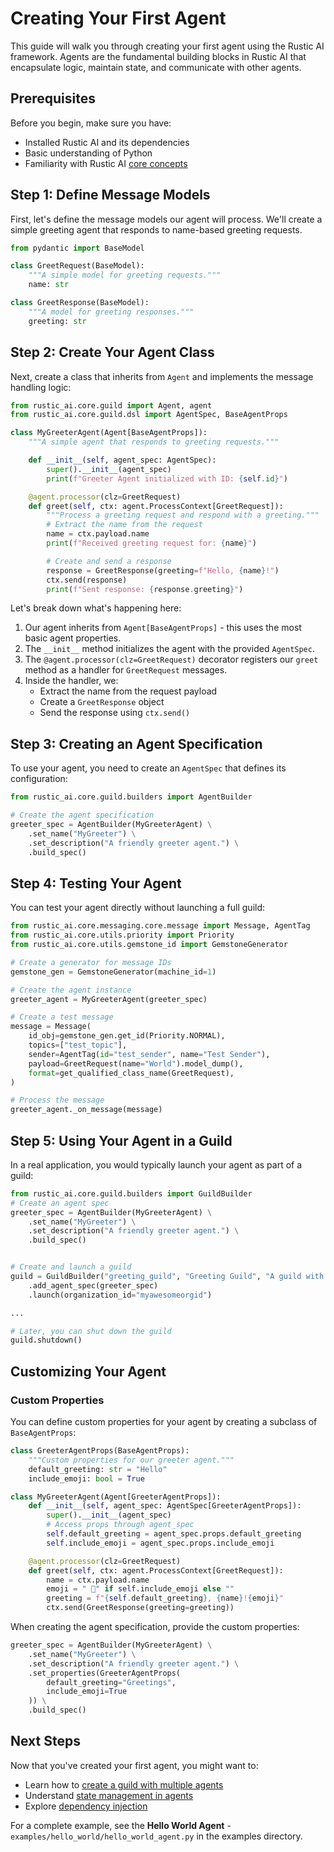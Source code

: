 # Creating Your First Agent

This guide will walk you through creating your first agent using the Rustic AI framework. Agents are the fundamental building blocks in Rustic AI that encapsulate logic, maintain state, and communicate with other agents.

## Prerequisites

Before you begin, make sure you have:
- Installed Rustic AI and its dependencies
- Basic understanding of Python
- Familiarity with Rustic AI [core concepts](../core/index.md)

## Step 1: Define Message Models

First, let's define the message models our agent will process. We'll create a simple greeting agent that responds to name-based greeting requests.

```python
from pydantic import BaseModel

class GreetRequest(BaseModel):
    """A simple model for greeting requests."""
    name: str

class GreetResponse(BaseModel):
    """A model for greeting responses."""
    greeting: str
```

## Step 2: Create Your Agent Class

Next, create a class that inherits from `Agent` and implements the message handling logic:

```python
from rustic_ai.core.guild import Agent, agent
from rustic_ai.core.guild.dsl import AgentSpec, BaseAgentProps

class MyGreeterAgent(Agent[BaseAgentProps]):
    """A simple agent that responds to greeting requests."""

    def __init__(self, agent_spec: AgentSpec):
        super().__init__(agent_spec)
        print(f"Greeter Agent initialized with ID: {self.id}")

    @agent.processor(clz=GreetRequest)
    def greet(self, ctx: agent.ProcessContext[GreetRequest]):
        """Process a greeting request and respond with a greeting."""
        # Extract the name from the request
        name = ctx.payload.name
        print(f"Received greeting request for: {name}")

        # Create and send a response
        response = GreetResponse(greeting=f"Hello, {name}!")
        ctx.send(response)
        print(f"Sent response: {response.greeting}")
```

Let's break down what's happening here:

1. Our agent inherits from `Agent[BaseAgentProps]` - this uses the most basic agent properties.
2. The `__init__` method initializes the agent with the provided `AgentSpec`.
3. The `@agent.processor(clz=GreetRequest)` decorator registers our `greet` method as a handler for `GreetRequest` messages.
4. Inside the handler, we:
   - Extract the name from the request payload
   - Create a `GreetResponse` object
   - Send the response using `ctx.send()`

## Step 3: Creating an Agent Specification

To use your agent, you need to create an `AgentSpec` that defines its configuration:

```python
from rustic_ai.core.guild.builders import AgentBuilder

# Create the agent specification
greeter_spec = AgentBuilder(MyGreeterAgent) \
    .set_name("MyGreeter") \
    .set_description("A friendly greeter agent.") \
    .build_spec()
```

## Step 4: Testing Your Agent

You can test your agent directly without launching a full guild:

```python
from rustic_ai.core.messaging.core.message import Message, AgentTag
from rustic_ai.core.utils.priority import Priority
from rustic_ai.core.utils.gemstone_id import GemstoneGenerator

# Create a generator for message IDs
gemstone_gen = GemstoneGenerator(machine_id=1)

# Create the agent instance
greeter_agent = MyGreeterAgent(greeter_spec)

# Create a test message
message = Message(
    id_obj=gemstone_gen.get_id(Priority.NORMAL),
    topics=["test_topic"],
    sender=AgentTag(id="test_sender", name="Test Sender"),
    payload=GreetRequest(name="World").model_dump(),
    format=get_qualified_class_name(GreetRequest),
)

# Process the message
greeter_agent._on_message(message)
```

## Step 5: Using Your Agent in a Guild

In a real application, you would typically launch your agent as part of a guild:

```python
from rustic_ai.core.guild.builders import GuildBuilder
# Create an agent spec
greeter_spec = AgentBuilder(MyGreeterAgent) \
    .set_name("MyGreeter") \
    .set_description("A friendly greeter agent.") \
    .build_spec()


# Create and launch a guild
guild = GuildBuilder("greeting_guild", "Greeting Guild", "A guild with a greeter agent") \
    .add_agent_spec(greeter_spec)
    .launch(organization_id="myawesomeorgid")

...

# Later, you can shut down the guild
guild.shutdown()
```

## Customizing Your Agent

### Custom Properties

You can define custom properties for your agent by creating a subclass of `BaseAgentProps`:

```python
class GreeterAgentProps(BaseAgentProps):
    """Custom properties for our greeter agent."""
    default_greeting: str = "Hello"
    include_emoji: bool = True

class MyGreeterAgent(Agent[GreeterAgentProps]):
    def __init__(self, agent_spec: AgentSpec[GreeterAgentProps]):
        super().__init__(agent_spec)
        # Access props through agent_spec
        self.default_greeting = agent_spec.props.default_greeting
        self.include_emoji = agent_spec.props.include_emoji

    @agent.processor(clz=GreetRequest)
    def greet(self, ctx: agent.ProcessContext[GreetRequest]):
        name = ctx.payload.name
        emoji = " 👋" if self.include_emoji else ""
        greeting = f"{self.default_greeting}, {name}!{emoji}"
        ctx.send(GreetResponse(greeting=greeting))
```

When creating the agent specification, provide the custom properties:

```python
greeter_spec = AgentBuilder(MyGreeterAgent) \
    .set_name("MyGreeter") \
    .set_description("A friendly greeter agent.") \
    .set_properties(GreeterAgentProps(
        default_greeting="Greetings",
        include_emoji=True
    )) \
    .build_spec()
```

## Next Steps

Now that you've created your first agent, you might want to:

- Learn how to [create a guild with multiple agents](creating_a_guild.md)
- Understand [state management in agents](state_management.md)
- Explore [dependency injection](dependency_injection.md)

For a complete example, see the **Hello World Agent** - `examples/hello_world/hello_world_agent.py` in the examples directory. 
